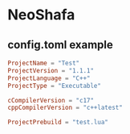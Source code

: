 # NeoShafa

## config.toml example

```toml
ProjectName = "Test"
ProjectVersion = "1.1.1"
ProjectLanguage = "C++"
ProjectType = "Executable"

cCompilerVersion = "c17"
cppCompilerVersion = "c++latest"

ProjectPrebuild = "test.lua"
```